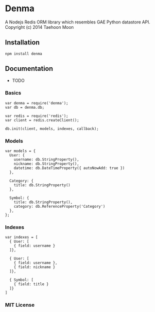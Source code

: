 # Denma
A Nodejs Redis ORM library which resembles GAE Python datastore API.
Copyright (c) 2014 Taehoon Moon

## Installation
```
npm install denma
```


## Documentation
* TODO
### Basics
```
var denma = require('denma');
var db = denma.db;

var redis = require('redis');
var client = redis.createClient();

db.init(client, models, indexes, callback);
```

### Models
```
var models = {
  User: {
    username: db.StringProperty(),
    nickname: db.StringProperty(),
    datetime: db.DateTimeProperty({ autoNowAdd: true })
  },
  
  Category: {
    title: db.StringProperty()
  },
  
  Symbol: {
    title: db.StringProperty(),
    category: db.ReferenceProperty('Category')
  },
};
```

### Indexes
```
var indexes = [
  { User: [
    { field: username }
  ]},

  { User: [
    { field: username },
    { field: nickname }
  ]},
  
  { Symbol: [
    { field: title }
  ]}
]
```

### MIT License

